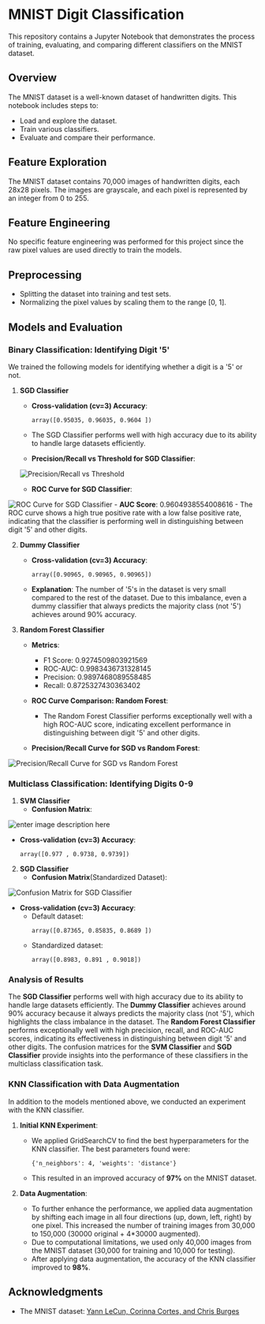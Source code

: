 ﻿# MNIST Digit Classification

This repository contains a Jupyter Notebook that demonstrates the process of training, evaluating, and comparing different classifiers on the MNIST dataset.

## Overview

The MNIST dataset is a well-known dataset of handwritten digits. This notebook includes steps to:

- Load and explore the dataset.
- Train various classifiers.
- Evaluate and compare their performance.

## Feature Exploration

The MNIST dataset contains 70,000 images of handwritten digits, each 28x28 pixels. The images are grayscale, and each pixel is represented by an integer from 0 to 255.

## Feature Engineering

No specific feature engineering was performed for this project since the raw pixel values are used directly to train the models.

## Preprocessing

- Splitting the dataset into training and test sets.
- Normalizing the pixel values by scaling them to the range [0, 1].

## Models and Evaluation

### Binary Classification: Identifying Digit '5'

We trained the following models for identifying whether a digit is a '5' or not.

1. **SGD Classifier**

   - **Cross-validation (cv=3) Accuracy**:
     ```
     array([0.95035, 0.96035, 0.9604 ])
     ```
   - The SGD Classifier performs well with high accuracy due to its ability to handle large datasets efficiently.

   - **Precision/Recall vs Threshold for SGD Classifier**:

   ![Precision/Recall vs Threshold](https://i.ibb.co/hWvQBNG/Screenshot-2024-06-04-at-1-41-13-PM.png)

   - **ROC Curve for SGD Classifier**:

![ROC Curve for SGD Classifier](https://i.ibb.co/bJnYpPT/Screenshot-2024-06-04-at-1-43-51-PM.png) - **AUC Score**: 0.9604938554008616 - The ROC curve shows a high true positive rate with a low false positive rate, indicating that the classifier is performing well in distinguishing between digit '5' and other digits.

2. **Dummy Classifier**

   - **Cross-validation (cv=3) Accuracy**:
     ```
     array([0.90965, 0.90965, 0.90965])
     ```
   - **Explanation**: The number of '5's in the dataset is very small compared to the rest of the dataset. Due to this imbalance, even a dummy classifier that always predicts the majority class (not '5') achieves around 90% accuracy.

3. **Random Forest Classifier**

   - **Metrics**:

     - F1 Score: 0.9274509803921569
     - ROC-AUC: 0.9983436731328145
     - Precision: 0.9897468089558485
     - Recall: 0.8725327430363402

   - **ROC Curve Comparison: Random Forest**:

     - The Random Forest Classifier performs exceptionally well with a high ROC-AUC score, indicating excellent performance in distinguishing between digit '5' and other digits.

   - **Precision/Recall Curve for SGD vs Random Forest**:

![Precision/Recall Curve for SGD vs Random Forest](https://i.ibb.co/2gJGY8x/Screenshot-2024-06-04-at-1-56-00-PM.png)

### Multiclass Classification: Identifying Digits 0-9

1. **SVM Classifier**
   - **Confusion Matrix**:

![enter image description here](https://i.ibb.co/r4f50jg/Screenshot-2024-06-04-at-2-08-06-PM.png)

- **Cross-validation (cv=3) Accuracy**:
  ```
  array([0.977 , 0.9738, 0.9739])
  ```

2. **SGD Classifier**
   - **Confusion Matrix**(Standardized Dataset):

![Confusion Matrix for SGD Classifier](https://i.ibb.co/VCy9n7k/Screenshot-2024-06-04-at-3-04-26-PM.png)

- **Cross-validation (cv=3) Accuracy**:
  - Default dataset:
    ```
    array([0.87365, 0.85835, 0.8689 ])
    ```
  - Standardized dataset:
    ```
    array([0.8983, 0.891 , 0.9018])
    ```

### Analysis of Results

The **SGD Classifier** performs well with high accuracy due to its ability to handle large datasets efficiently. The **Dummy Classifier** achieves around 90% accuracy because it always predicts the majority class (not '5'), which highlights the class imbalance in the dataset. The **Random Forest Classifier** performs exceptionally well with high precision, recall, and ROC-AUC scores, indicating its effectiveness in distinguishing between digit '5' and other digits. The confusion matrices for the **SVM Classifier** and **SGD Classifier** provide insights into the performance of these classifiers in the multiclass classification task.

### KNN Classification with Data Augmentation

In addition to the models mentioned above, we conducted an experiment with the KNN classifier.

1. **Initial KNN Experiment**:

   - We applied GridSearchCV to find the best hyperparameters for the KNN classifier. The best parameters found were:
     ```
     {'n_neighbors': 4, 'weights': 'distance'}
     ```
   - This resulted in an improved accuracy of **97%** on the MNIST dataset.

2. **Data Augmentation**:
   - To further enhance the performance, we applied data augmentation by shifting each image in all four directions (up, down, left, right) by one pixel. This increased the number of training images from 30,000 to 150,000 (30000 original + 4\*30000 augmented).
   - Due to computational limitations, we used only 40,000 images from the MNIST dataset (30,000 for training and 10,000 for testing).
   - After applying data augmentation, the accuracy of the KNN classifier improved to **98%**.

## Acknowledgments

- The MNIST dataset: [Yann LeCun, Corinna Cortes, and Chris Burges](http://yann.lecun.com/exdb/mnist/)
